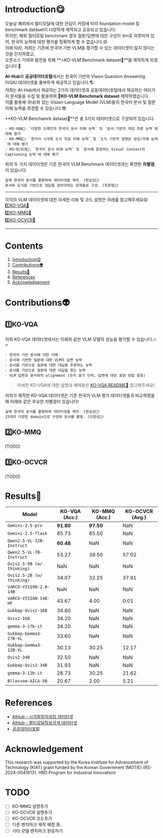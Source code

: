 # Introduction😋
오늘날 해외에서 멀티모달에 대한 관심이 커짐에 따라 foundation model 및 benchmark dataset이 다양하게 제작되고 공유되고 있습니다.  
하지만, 해외 멀티모달 benchmark 경우 질문/답변에 대한 구성이 `영어`로 이루어져 있어, 한국어 능력에 대한 평가를 정확하게 할 수 없습니다.😵   
이에 따라, 저희는 기존에 한국어 기반 VLM을 평가할 수 있는 데이터셋이 많지 않다는 것을 인지하였고,   
오픈소스 기여와 발전을 위해 **🔥KO-VLM Benchmark dataset🔱**를 제작하게 되었습니다.🤗  
  
**AI-Hub**와 **공공데이터포털**에서는 한국어 기반의 Vision Question Answering (VQA) 데이터셋을 풍부하게 제공하고 있습니다.🌎    
저희는 AI-Hub에서 제공하는 2가지 데이터셋과 공동데이터포털에서 제공하는 여러가지 문서들을 수집 및 활용하여 **🔱KO-VLM Benchmark dataset** 제작하였습니다.    
이를 활용해 국내/외 있는 Vision-Language Model (VLM)들의 한국어 문서 및 질문 이해 능력을 측정할 수 있습니다.😎   

**KO-VLM Benchamrk dataset🔱**은 총 3가지 데이터셋으로 구성되어 있습니다.
```
- KO-VQA🔱: `다양한 도메인의 한국어 문서 이해 능력` 및 `문서 기반의 대답 추론 능력`에 대해 평가
- KO-MMQ🔱: `한국어 시각화 도식 자료 이해 능력` 및 `도식 기반의 설명문 생성/이해 능력`에 대해 평가
- KO-OCVCR🔱: `한국어 문서 OCR 능력` 및 `문서에 등장하는 Visual Context의 Captioning 능력`에 대해 평가
```
  
위의 두 가지 데이터셋은 기존 한국어 VLM Benchmark 데이터셋과는 확연한 **차별점**이 있습니다.
```
실제 한국어 문서를 활용하여 데이터셋을 제작. (현실성🌟)
문서와 도식을 기반으로 정답을 찾아야하는 문제들로 구성. (추론형🌟)
```

---
각각의 VLM 데이터셋에 대한 자세한 리뷰 및 코드 설명은 아래를 참고해주세요😋  
1️⃣[KO-VQA🔱](https://github.com/Marker-Inc-Korea/KO-VLM-Benchmark/tree/main/KO-VQA)  
2️⃣[KO-MMQ🔱](https://github.com/Marker-Inc-Korea/KO-VLM-Benchmark/tree/main/KO-MMQ)  
3️⃣[KO-OCVCR🔱](https://github.com/Marker-Inc-Korea/KO-VLM-Benchmark/tree/main/KO-OCVCR)

---
  
# Contents
1. [Introduction😋](https://github.com/Marker-Inc-Korea/KO-VQA-Benchmark?tab=readme-ov-file#introduction)
2. [Contributions👽](https://github.com/Marker-Inc-Korea/KO-VQA-Benchmark?tab=readme-ov-file#how-to-evaluate)
3. [Results🌟](https://github.com/Marker-Inc-Korea/KO-VQA-Benchmark?tab=readme-ov-file#results)
4. [References](https://github.com/Marker-Inc-Korea/KO-VQA-Benchmark?tab=readme-ov-file#references)
5. [Acknowledgement](https://github.com/Marker-Inc-Korea/KO-VQA-Benchmark?tab=readme-ov-file#acknowledgement)
  
# Contributions👽
## 1️⃣KO-VQA
저희 KO-VQA 데이터셋에서는 아래와 같은 VLM 모델의 성능을 평가할 수 있습니다.🔥🔥  
```
- 한국어 기반 문서에 대한 이해
- 문서에 기반한 질문에 대한 VLM의 답변 능력
- 문서를 기반으로 질문에 대한 대답을 추론하는 능력
- 문서를 기반으로 질문에 대한 대답을 찾는 능력
- VLM 답변과 문서와의 alignment (숫자 표기 단위, 답변에 대한 표현 방법 등등)
```
> 자세한 KO-VQA에 대한 설명과 예제들은 [KO-VQA README🔱](https://github.com/Marker-Inc-Korea/KO-VLM-Benchmark/tree/main/KO-VQA) 참고해주세요!
  
저희가 제작한 KO-VQA 데이터셋은 기존 한국어 VLM 평가 데이터셋들과 비교하였을 때 아래와 같은 주요한 차별점이 있습니다!
```
실제 한국어 문서를 활용하여 데이터셋을 제작. (현실성🌟)
15개의 다양한 domain으로 구성된 문서를 활용. (다양성🌟)
```
  
## 2️⃣KO-MMQ
(TODO)

## 3️⃣KO-OCVCR
(TODO)
  
# Results🌟
| Model | KO-VQA (Acc.) | KO-MMQ (Acc.) | KO-OCVCR (Avg.) |
| ------------- | ------------- | ------------- | ------------- |
| `Gemini-2.5-pro` | **91.80** | **97.50** | NaN |
| `Gemini-2.5-flash` | 85.73 | 85.50 | NaN |
| `Qwen2.5-VL-32B-Instruct` | **60.48** | NaN | NaN |
| `Qwen2.5-VL-7B-Instruct` | 53.27 | 39.50 | 57.02 | 
| `Ovis2.5-9B (w/ thinking)` | NaN | NaN | NaN |
| `Ovis2.5-2B (w/ thinking)` | 34.07 | 32.25 | 37.91 |
| `VARCO-VISION-2.0-14B` | NaN | NaN | NaN |
| `VARCO-VISION-14B-HF` | 43.67 | 4.00 | 0.01 |
| `Gukbap-Ovis2-16B` | 34.80 | NaN | NaN |
| `Ovis2-16B` | 34.20 | NaN | NaN |
| `gemma-3-27b-it` | 34.20 | NaN | NaN |
| `Gukbap-Gemma3-27B-VL` | 33.60 | NaN | NaN |
| `Gukbap-Gemma3-12B-VL` | 30.13 | 30.25 | 12.17 |
| `Ovis2-34B` | 32.50 | NaN | NaN |
| `Gukbap-Ovis2-34B` | 31.93 | NaN | NaN |
| `gemma-3-12b-it` | 28.73 | 30.25 | 21.62 |
| `Bllossom-AICA-5B` | 20.67 | 2.00 | 5.21 |
   
# References
- [AIHub - 시각화질의응답 데이터셋](https://www.aihub.or.kr/aihubdata/data/view.do?currMenu=115&topMenu=100&dataSetSn=71812)
- [AIHub - 멀티모달정보검색 데이터셋](https://www.aihub.or.kr/aihubdata/data/view.do?currMenu=115&topMenu=100&dataSetSn=71813)
- [공공데이터포털](https://www.data.go.kr/bbs/rcr/selectRecsroom.do?pageIndex=1&originId=PDS_0000000000000703)

# Acknowledgement 
This research was supported by the Korea Institute for Advancement of Technology (KIAT) grant funded by the Korean Government (MOTIE) (RS-2024-00416131, HRD Program for Industrial Innovation)

# TODO
- [ ] KO-MMQ 설명추가
- [ ] KO-OCVCR 설명추가
- [ ] KO-OCVCR 코드추가
- [ ] 다른 벤치마크 제작 예정 중..
- [ ] 기타 모델 벤치마크 완료하기
